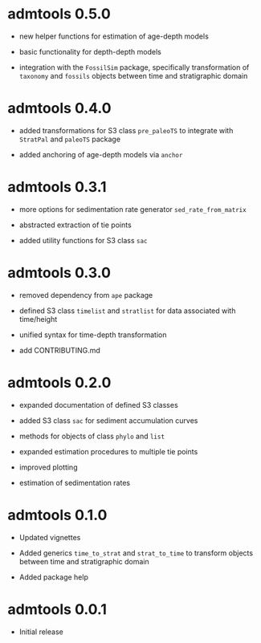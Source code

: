 # admtools 0.5.0

* new helper functions for estimation of age-depth models

* basic functionality for depth-depth models

* integration with the `FossilSim` package, specifically transformation of `taxonomy` and `fossils` objects between time and stratigraphic domain

# admtools 0.4.0

* added transformations for S3 class `pre_paleoTS` to integrate with `StratPal` and `paleoTS` package

* added anchoring of age-depth models via `anchor`

# admtools 0.3.1

* more options for sedimentation rate generator `sed_rate_from_matrix`

* abstracted extraction of tie points

* added utility functions for S3 class `sac`

# admtools 0.3.0

* removed dependency from `ape` package

* defined S3 class `timelist` and `stratlist` for data associated with time/height

* unified syntax for time-depth transformation

* add CONTRIBUTING.md

# admtools 0.2.0

* expanded documentation of defined S3 classes

* added S3 class `sac` for sediment accumulation curves

* methods for objects of class `phylo` and `list`

* expanded estimation procedures to multiple tie points

* improved plotting

* estimation of sedimentation rates

# admtools 0.1.0

* Updated vignettes

* Added generics `time_to_strat` and `strat_to_time` to transform objects between time and stratigraphic domain

* Added package help

# admtools 0.0.1

* Initial release
